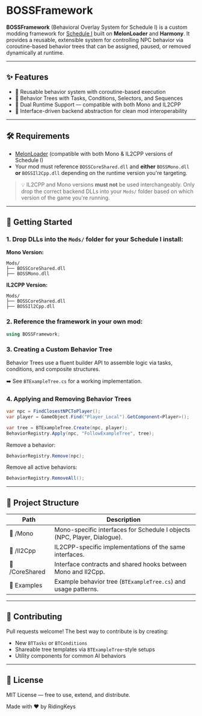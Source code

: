 # BOSSFramework

**BOSSFramework** (Behavioral Overlay System for Schedule I) is a custom modding framework for [Schedule I](https://store.steampowered.com/app/2585950/Schedule_1/) built on **MelonLoader** and **Harmony**. It provides a reusable, extensible system for controlling NPC behavior via coroutine-based behavior trees that can be assigned, paused, or removed dynamically at runtime.

---

## ✨ Features

- 🔁 Reusable behavior system with coroutine-based execution
- 🧠 Behavior Trees with Tasks, Conditions, Selectors, and Sequences
- 🔧 Dual Runtime Support — compatible with both Mono and IL2CPP
- 🧱 Interface-driven backend abstraction for clean mod interoperability

---

## 🛠 Requirements

- [MelonLoader](https://melonwiki.xyz/#/) (compatible with both Mono & IL2CPP versions of Schedule I)
- Your mod must reference `BOSSCoreShared.dll` and **either** `BOSSMono.dll` **or** `BOSSIl2Cpp.dll` depending on the runtime version you're targeting.

> 💡 IL2CPP and Mono versions **must not** be used interchangeably. Only drop the correct backend DLLs into your `Mods/` folder based on which version of the game you're running.

---

## 🚀 Getting Started

### 1. Drop DLLs into the `Mods/` folder for your Schedule I install:

**Mono Version:**
```
Mods/
├── BOSSCoreShared.dll
├── BOSSMono.dll
```

**IL2CPP Version:**
```
Mods/
├── BOSSCoreShared.dll
├── BOSSIl2Cpp.dll
```

### 2. Reference the framework in your own mod:
```csharp
using BOSSFramework;
```

### 3. Creating a Custom Behavior Tree
Behavior Trees use a fluent builder API to assemble logic via tasks, conditions, and composite structures.

➡️ See `BTExampleTree.cs` for a working implementation.

### 4. Applying and Removing Behavior Trees
```csharp
var npc = FindClosestNPCToPlayer();
var player = GameObject.Find("Player_Local").GetComponent<Player>();

var tree = BTExampleTree.Create(npc, player);
BehaviorRegistry.Apply(npc, "FollowExampleTree", tree);
```

Remove a behavior:
```csharp
BehaviorRegistry.Remove(npc);
```

Remove all active behaviors:
```csharp
BehaviorRegistry.RemoveAll();
```

---

## 📁 Project Structure

| Path | Description |
|------|-------------|
| 📁 /Mono | Mono-specific interfaces for Schedule I objects (NPC, Player, Dialogue). |
| 📁 /Il2Cpp | IL2CPP-specific implementations of the same interfaces. |
| 📁 /CoreShared | Interface contracts and shared hooks between Mono and Il2Cpp. |
| 📁 Examples | Example behavior tree (`BTExampleTree.cs`) and usage patterns. |

---

## 🤝 Contributing

Pull requests welcome! The best way to contribute is by creating:
- New `BTTasks` or `BTConditions`
- Shareable tree templates via `BTExampleTree`-style setups
- Utility components for common AI behaviors

---

## 📄 License

MIT License — free to use, extend, and distribute.

Made with ❤️ by RidingKeys
